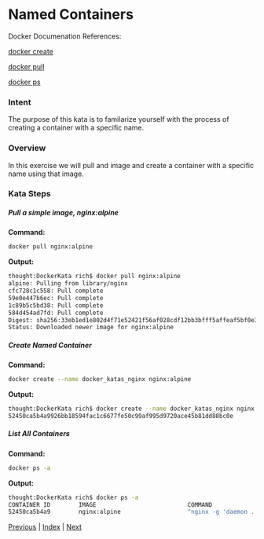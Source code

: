 # Named Containers

Docker Documenation References:

[docker create](https://docs.docker.com/engine/reference/commandline/create/)

[docker pull](https://docs.docker.com/engine/reference/commandline/pull/)

[docker ps](https://docs.docker.com/engine/reference/commandline/ps/)

### Intent

The purpose of this kata is to familarize yourself with the process of creating a container with a specific name.

### Overview

In this exercise we will pull and image and create a container with a specific name using that image.

### Kata Steps

##### Pull a simple image, nginx:alpine

**Command:**

```bash
docker pull nginx:alpine
```

**Output:**

```bash
thought:DockerKata rich$ docker pull nginx:alpine
alpine: Pulling from library/nginx
cfc728c1c558: Pull complete
59e0e447b6ec: Pull complete
1c89b5c5bd38: Pull complete
584d454ad7fd: Pull complete
Digest: sha256:33eb1ed1e802d4f71e52421f56af028cdf12bb3bfff5affeaf5bf0e328ffa1bc
Status: Downloaded newer image for nginx:alpine
```

##### Create Named Container

**Command:**

```bash
docker create --name docker_katas_nginx nginx:alpine
```

**Output:**

```bash
thought:DockerKata rich$ docker create --name docker_katas_nginx nginx:alpine
52450ca5b4a9926bb18594fac1c6677fe50c99af995d9720ace45b81dd88bc0e
```

##### List All Containers

**Command:**

```bash
docker ps -a
```

**Output:**

```bash
thought:DockerKata rich$ docker ps -a
CONTAINER ID        IMAGE                          COMMAND                  CREATED             STATUS                     PORTS               NAMES
52450ca5b4a9        nginx:alpine                   "nginx -g 'daemon ..."   37 seconds ago      Created                                        docker_katas_nginx
```

[Previous](5_delete_image.md) | [Index](README.md) | [Next](7_start_containers.md)
